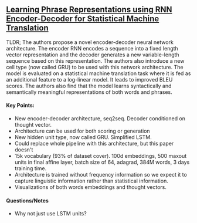 ## [Learning Phrase Representations using RNN Encoder-Decoder for Statistical Machine Translation](http://arxiv.org/abs/1406.1078)

TLDR; The authors propose a novel encoder-decoder neural network architecture. The encoder RNN encodes a sequence into a fixed length vector representation and the decoder generates a new variable-length sequence based on this representation. The authors also introduce a new cell type (now called GRU) to be used with this network architecture. The model is evaluated on a statistical machine translation task where it is fed as an additional feature to a log-linear model. It leads to improved BLEU scores. The authors also find that the model learns syntactically and semantically meaningful representations of both words and phrases.

#### Key Points:

- New encoder-decoder architecture, seq2seq. Decoder conditioned on thought vector.
- Architecture can be used for both scoring or generation
- New hidden unit type, now called GRU. Simplified LSTM.
- Could replace whole pipeline with this architecture, but this paper doesn't
- 15k vocabulary (93% of dataset cover). 100d embeddings, 500 maxout units in final affine layer, batch size of 64, adagrad, 384M words, 3 days training time.
- Architecture is trained without frequency information so we expect it to capture linguistic information rather than statistical information.
- Visualizations of both words embeddings and thought vectors.


#### Questions/Notes

- Why not just use LSTM units?